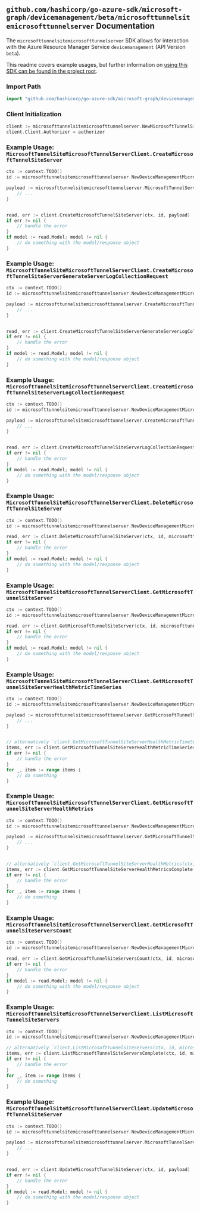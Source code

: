 
## `github.com/hashicorp/go-azure-sdk/microsoft-graph/devicemanagement/beta/microsofttunnelsitemicrosofttunnelserver` Documentation

The `microsofttunnelsitemicrosofttunnelserver` SDK allows for interaction with the Azure Resource Manager Service `devicemanagement` (API Version `beta`).

This readme covers example usages, but further information on [using this SDK can be found in the project root](https://github.com/hashicorp/go-azure-sdk/tree/main/docs).

### Import Path

```go
import "github.com/hashicorp/go-azure-sdk/microsoft-graph/devicemanagement/beta/microsofttunnelsitemicrosofttunnelserver"
```


### Client Initialization

```go
client := microsofttunnelsitemicrosofttunnelserver.NewMicrosoftTunnelSiteMicrosoftTunnelServerClientWithBaseURI("https://management.azure.com")
client.Client.Authorizer = authorizer
```


### Example Usage: `MicrosoftTunnelSiteMicrosoftTunnelServerClient.CreateMicrosoftTunnelSiteServer`

```go
ctx := context.TODO()
id := microsofttunnelsitemicrosofttunnelserver.NewDeviceManagementMicrosoftTunnelSiteID("microsoftTunnelSiteIdValue")

payload := microsofttunnelsitemicrosofttunnelserver.MicrosoftTunnelServer{
	// ...
}


read, err := client.CreateMicrosoftTunnelSiteServer(ctx, id, payload)
if err != nil {
	// handle the error
}
if model := read.Model; model != nil {
	// do something with the model/response object
}
```


### Example Usage: `MicrosoftTunnelSiteMicrosoftTunnelServerClient.CreateMicrosoftTunnelSiteServerGenerateServerLogCollectionRequest`

```go
ctx := context.TODO()
id := microsofttunnelsitemicrosofttunnelserver.NewDeviceManagementMicrosoftTunnelSiteIdMicrosoftTunnelServerID("microsoftTunnelSiteIdValue", "microsoftTunnelServerIdValue")

payload := microsofttunnelsitemicrosofttunnelserver.CreateMicrosoftTunnelSiteServerGenerateServerLogCollectionRequestRequest{
	// ...
}


read, err := client.CreateMicrosoftTunnelSiteServerGenerateServerLogCollectionRequest(ctx, id, payload)
if err != nil {
	// handle the error
}
if model := read.Model; model != nil {
	// do something with the model/response object
}
```


### Example Usage: `MicrosoftTunnelSiteMicrosoftTunnelServerClient.CreateMicrosoftTunnelSiteServerLogCollectionRequest`

```go
ctx := context.TODO()
id := microsofttunnelsitemicrosofttunnelserver.NewDeviceManagementMicrosoftTunnelSiteIdMicrosoftTunnelServerID("microsoftTunnelSiteIdValue", "microsoftTunnelServerIdValue")

payload := microsofttunnelsitemicrosofttunnelserver.CreateMicrosoftTunnelSiteServerLogCollectionRequestRequest{
	// ...
}


read, err := client.CreateMicrosoftTunnelSiteServerLogCollectionRequest(ctx, id, payload)
if err != nil {
	// handle the error
}
if model := read.Model; model != nil {
	// do something with the model/response object
}
```


### Example Usage: `MicrosoftTunnelSiteMicrosoftTunnelServerClient.DeleteMicrosoftTunnelSiteServer`

```go
ctx := context.TODO()
id := microsofttunnelsitemicrosofttunnelserver.NewDeviceManagementMicrosoftTunnelSiteIdMicrosoftTunnelServerID("microsoftTunnelSiteIdValue", "microsoftTunnelServerIdValue")

read, err := client.DeleteMicrosoftTunnelSiteServer(ctx, id, microsofttunnelsitemicrosofttunnelserver.DefaultDeleteMicrosoftTunnelSiteServerOperationOptions())
if err != nil {
	// handle the error
}
if model := read.Model; model != nil {
	// do something with the model/response object
}
```


### Example Usage: `MicrosoftTunnelSiteMicrosoftTunnelServerClient.GetMicrosoftTunnelSiteServer`

```go
ctx := context.TODO()
id := microsofttunnelsitemicrosofttunnelserver.NewDeviceManagementMicrosoftTunnelSiteIdMicrosoftTunnelServerID("microsoftTunnelSiteIdValue", "microsoftTunnelServerIdValue")

read, err := client.GetMicrosoftTunnelSiteServer(ctx, id, microsofttunnelsitemicrosofttunnelserver.DefaultGetMicrosoftTunnelSiteServerOperationOptions())
if err != nil {
	// handle the error
}
if model := read.Model; model != nil {
	// do something with the model/response object
}
```


### Example Usage: `MicrosoftTunnelSiteMicrosoftTunnelServerClient.GetMicrosoftTunnelSiteServerHealthMetricTimeSeries`

```go
ctx := context.TODO()
id := microsofttunnelsitemicrosofttunnelserver.NewDeviceManagementMicrosoftTunnelSiteIdMicrosoftTunnelServerID("microsoftTunnelSiteIdValue", "microsoftTunnelServerIdValue")

payload := microsofttunnelsitemicrosofttunnelserver.GetMicrosoftTunnelSiteServerHealthMetricTimeSeriesRequest{
	// ...
}


// alternatively `client.GetMicrosoftTunnelSiteServerHealthMetricTimeSeries(ctx, id, payload, microsofttunnelsitemicrosofttunnelserver.DefaultGetMicrosoftTunnelSiteServerHealthMetricTimeSeriesOperationOptions())` can be used to do batched pagination
items, err := client.GetMicrosoftTunnelSiteServerHealthMetricTimeSeriesComplete(ctx, id, payload, microsofttunnelsitemicrosofttunnelserver.DefaultGetMicrosoftTunnelSiteServerHealthMetricTimeSeriesOperationOptions())
if err != nil {
	// handle the error
}
for _, item := range items {
	// do something
}
```


### Example Usage: `MicrosoftTunnelSiteMicrosoftTunnelServerClient.GetMicrosoftTunnelSiteServerHealthMetrics`

```go
ctx := context.TODO()
id := microsofttunnelsitemicrosofttunnelserver.NewDeviceManagementMicrosoftTunnelSiteIdMicrosoftTunnelServerID("microsoftTunnelSiteIdValue", "microsoftTunnelServerIdValue")

payload := microsofttunnelsitemicrosofttunnelserver.GetMicrosoftTunnelSiteServerHealthMetricsRequest{
	// ...
}


// alternatively `client.GetMicrosoftTunnelSiteServerHealthMetrics(ctx, id, payload, microsofttunnelsitemicrosofttunnelserver.DefaultGetMicrosoftTunnelSiteServerHealthMetricsOperationOptions())` can be used to do batched pagination
items, err := client.GetMicrosoftTunnelSiteServerHealthMetricsComplete(ctx, id, payload, microsofttunnelsitemicrosofttunnelserver.DefaultGetMicrosoftTunnelSiteServerHealthMetricsOperationOptions())
if err != nil {
	// handle the error
}
for _, item := range items {
	// do something
}
```


### Example Usage: `MicrosoftTunnelSiteMicrosoftTunnelServerClient.GetMicrosoftTunnelSiteServersCount`

```go
ctx := context.TODO()
id := microsofttunnelsitemicrosofttunnelserver.NewDeviceManagementMicrosoftTunnelSiteID("microsoftTunnelSiteIdValue")

read, err := client.GetMicrosoftTunnelSiteServersCount(ctx, id, microsofttunnelsitemicrosofttunnelserver.DefaultGetMicrosoftTunnelSiteServersCountOperationOptions())
if err != nil {
	// handle the error
}
if model := read.Model; model != nil {
	// do something with the model/response object
}
```


### Example Usage: `MicrosoftTunnelSiteMicrosoftTunnelServerClient.ListMicrosoftTunnelSiteServers`

```go
ctx := context.TODO()
id := microsofttunnelsitemicrosofttunnelserver.NewDeviceManagementMicrosoftTunnelSiteID("microsoftTunnelSiteIdValue")

// alternatively `client.ListMicrosoftTunnelSiteServers(ctx, id, microsofttunnelsitemicrosofttunnelserver.DefaultListMicrosoftTunnelSiteServersOperationOptions())` can be used to do batched pagination
items, err := client.ListMicrosoftTunnelSiteServersComplete(ctx, id, microsofttunnelsitemicrosofttunnelserver.DefaultListMicrosoftTunnelSiteServersOperationOptions())
if err != nil {
	// handle the error
}
for _, item := range items {
	// do something
}
```


### Example Usage: `MicrosoftTunnelSiteMicrosoftTunnelServerClient.UpdateMicrosoftTunnelSiteServer`

```go
ctx := context.TODO()
id := microsofttunnelsitemicrosofttunnelserver.NewDeviceManagementMicrosoftTunnelSiteIdMicrosoftTunnelServerID("microsoftTunnelSiteIdValue", "microsoftTunnelServerIdValue")

payload := microsofttunnelsitemicrosofttunnelserver.MicrosoftTunnelServer{
	// ...
}


read, err := client.UpdateMicrosoftTunnelSiteServer(ctx, id, payload)
if err != nil {
	// handle the error
}
if model := read.Model; model != nil {
	// do something with the model/response object
}
```
